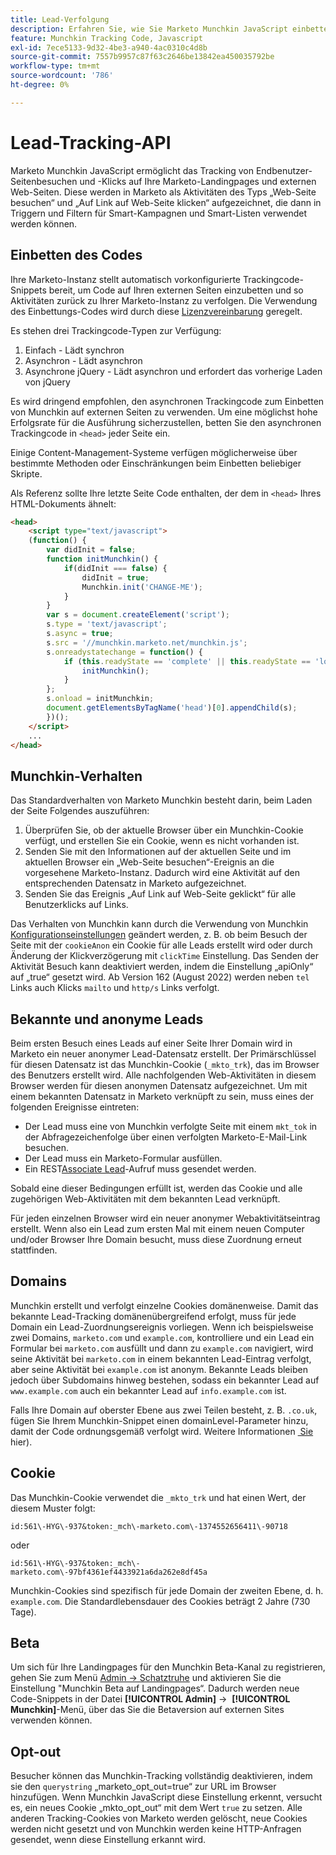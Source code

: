 ```yaml
---
title: Lead-Verfolgung
description: Erfahren Sie, wie Sie Marketo Munchkin JavaScript einbetten, Besuche und Klicks verfolgen, bekannte oder anonyme Leads, domänenübergreifende Cookies und das Opt-out für intelligente Kampagnen verwalten.
feature: Munchkin Tracking Code, Javascript
exl-id: 7ece5133-9d32-4be3-a940-4ac0310c4d8b
source-git-commit: 7557b9957c87f63c2646be13842ea450035792be
workflow-type: tm+mt
source-wordcount: '786'
ht-degree: 0%

---
```


# Lead-Tracking-API

Marketo Munchkin JavaScript ermöglicht das Tracking von Endbenutzer-Seitenbesuchen und -Klicks auf Ihre Marketo-Landingpages und externen Web-Seiten. Diese werden in Marketo als Aktivitäten des Typs „Web-Seite besuchen“ und „Auf Link auf Web-Seite klicken“ aufgezeichnet, die dann in Triggern und Filtern für Smart-Kampagnen und Smart-Listen verwendet werden können.

## Einbetten des Codes

Ihre Marketo-Instanz stellt automatisch vorkonfigurierte Trackingcode-Snippets bereit, um Code auf Ihren externen Seiten einzubetten und so Aktivitäten zurück zu Ihrer Marketo-Instanz zu verfolgen. Die Verwendung des Einbettungs-Codes wird durch diese [Lizenzvereinbarung](../munchkin-license.pdf) geregelt.

Es stehen drei Trackingcode-Typen zur Verfügung:

1. Einfach - Lädt synchron
1. Asynchron - Lädt asynchron
1. Asynchrone jQuery - Lädt asynchron und erfordert das vorherige Laden von jQuery

Es wird dringend empfohlen, den asynchronen Trackingcode zum Einbetten von Munchkin auf externen Seiten zu verwenden. Um eine möglichst hohe Erfolgsrate für die Ausführung sicherzustellen, betten Sie den asynchronen Trackingcode in `<head>` jeder Seite ein.

Einige Content-Management-Systeme verfügen möglicherweise über bestimmte Methoden oder Einschränkungen beim Einbetten beliebiger Skripte.

Als Referenz sollte Ihre letzte Seite Code enthalten, der dem in `<head>` Ihres HTML-Dokuments ähnelt:

```html
<head>
    <script type="text/javascript">
    (function() {
        var didInit = false;
        function initMunchkin() {
            if(didInit === false) {
                didInit = true;
                Munchkin.init('CHANGE-ME');
            }
        }
        var s = document.createElement('script');
        s.type = 'text/javascript';
        s.async = true;
        s.src = '//munchkin.marketo.net/munchkin.js';
        s.onreadystatechange = function() {
            if (this.readyState == 'complete' || this.readyState == 'loaded') {
                initMunchkin();
            }
        };
        s.onload = initMunchkin;
        document.getElementsByTagName('head')[0].appendChild(s);
        })();
    </script>
    ...
</head>
```

## Munchkin-Verhalten

Das Standardverhalten von Marketo Munchkin besteht darin, beim Laden der Seite Folgendes auszuführen:

1. Überprüfen Sie, ob der aktuelle Browser über ein Munchkin-Cookie verfügt, und erstellen Sie ein Cookie, wenn es nicht vorhanden ist.
1. Senden Sie mit den Informationen auf der aktuellen Seite und im aktuellen Browser ein „Web-Seite besuchen“-Ereignis an die vorgesehene Marketo-Instanz. Dadurch wird eine Aktivität auf den entsprechenden Datensatz in Marketo aufgezeichnet.
1. Senden Sie das Ereignis „Auf Link auf Web-Seite geklickt“ für alle Benutzerklicks auf Links.

Das Verhalten von Munchkin kann durch die Verwendung von Munchkin [Konfigurationseinstellungen](configuration.md) geändert werden, z. B. ob beim Besuch der Seite mit der `cookieAnon` ein Cookie für alle Leads erstellt wird oder durch Änderung der Klickverzögerung mit `clickTime` Einstellung. Das Senden der Aktivität Besuch kann deaktiviert werden, indem die Einstellung „apiOnly“ auf „true“ gesetzt wird. Ab Version 162 (August 2022) werden neben `tel` Links auch Klicks `mailto` und `http/s` Links verfolgt.

## Bekannte und anonyme Leads

Beim ersten Besuch eines Leads auf einer Seite Ihrer Domain wird in Marketo ein neuer anonymer Lead-Datensatz erstellt. Der Primärschlüssel für diesen Datensatz ist das Munchkin-Cookie (`_mkto_trk`), das im Browser des Benutzers erstellt wird. Alle nachfolgenden Web-Aktivitäten in diesem Browser werden für diesen anonymen Datensatz aufgezeichnet. Um mit einem bekannten Datensatz in Marketo verknüpft zu sein, muss eines der folgenden Ereignisse eintreten:

- Der Lead muss eine von Munchkin verfolgte Seite mit einem `mkt_tok` in der Abfragezeichenfolge über einen verfolgten Marketo-E-Mail-Link besuchen.
- Der Lead muss ein Marketo-Formular ausfüllen.
- Ein REST[Associate Lead](https://developer.adobe.com/marketo-apis/api/mapi/#tag/Leads/operation/associateLeadUsingPOST)-Aufruf muss gesendet werden.

Sobald eine dieser Bedingungen erfüllt ist, werden das Cookie und alle zugehörigen Web-Aktivitäten mit dem bekannten Lead verknüpft.

Für jeden einzelnen Browser wird ein neuer anonymer Webaktivitätseintrag erstellt. Wenn also ein Lead zum ersten Mal mit einem neuen Computer und/oder Browser Ihre Domain besucht, muss diese Zuordnung erneut stattfinden.

## Domains

Munchkin erstellt und verfolgt einzelne Cookies domänenweise. Damit das bekannte Lead-Tracking domänenübergreifend erfolgt, muss für jede Domain ein Lead-Zuordnungsereignis vorliegen. Wenn ich beispielsweise zwei Domains, `marketo.com` und `example.com`, kontrolliere und ein Lead ein Formular bei `marketo.com` ausfüllt und dann zu `example.com` navigiert, wird seine Aktivität bei `marketo.com` in einem bekannten Lead-Eintrag verfolgt, aber seine Aktivität bei `example.com` ist anonym. Bekannte Leads bleiben jedoch über Subdomains hinweg bestehen, sodass ein bekannter Lead auf `www.example.com` auch ein bekannter Lead auf `info.example.com` ist.

Falls Ihre Domain auf oberster Ebene aus zwei Teilen besteht, z. B. `.co.uk`, fügen Sie Ihrem Munchkin-Snippet einen domainLevel-Parameter hinzu, damit der Code ordnungsgemäß verfolgt wird. Weitere Informationen [&#x200B; Sie &#x200B;](configuration.md#domainlevel)hier).

## Cookie

Das Munchkin-Cookie verwendet die `_mkto_trk` und hat einen Wert, der diesem Muster folgt:

`id:561\-HYG\-937&token:_mch\-marketo.com\-1374552656411\-90718`

oder

`id:561\-HYG\-937&token:_mch\-marketo.com\-97bf4361ef4433921a6da262e8df45a`

Munchkin-Cookies sind spezifisch für jede Domain der zweiten Ebene, d. h. `example.com`. Die Standardlebensdauer des Cookies beträgt 2 Jahre (730 Tage).

## Beta

Um sich für Ihre Landingpages für den Munchkin Beta-Kanal zu registrieren, gehen Sie zum Menü [Admin -> Schatztruhe](https://experienceleague.adobe.com/de/docs/marketo/using/product-docs/administration/settings/enable-or-disable-treasure-chest-features) und aktivieren Sie die Einstellung &quot;Munchkin Beta auf Landingpages“. Dadurch werden neue Code-Snippets in der Datei **[!UICONTROL Admin]** ->  **[!UICONTROL Munchkin]**-Menü, über das Sie die Betaversion auf externen Sites verwenden können.

## Opt-out

Besucher können das Munchkin-Tracking vollständig deaktivieren, indem sie den `querystring` „marketo_opt_out=true“ zur URL im Browser hinzufügen. Wenn Munchkin JavaScript diese Einstellung erkennt, versucht es, ein neues Cookie „mkto_opt_out“ mit dem Wert `true` zu setzen. Alle anderen Tracking-Cookies von Marketo werden gelöscht, neue Cookies werden nicht gesetzt und von Munchkin werden keine HTTP-Anfragen gesendet, wenn diese Einstellung erkannt wird.
